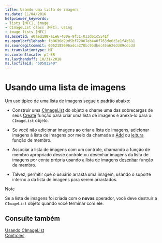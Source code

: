 ```yaml
---
title: Usando uma lista de imagens
ms.date: 11/04/2016
helpviewer_keywords:
- lists [MFC], image
- CImageList class [MFC], using
- image lists [MFC]
ms.assetid: e0aed188-a1e6-400e-9f51-033d61c5541f
ms.openlocfilehash: fb0636d29d5bf72007eb440f763de0d5e1f4b581
ms.sourcegitcommit: 6052185696adca270bc9bdbec45a626dd89cdcdd
ms.translationtype: MT
ms.contentlocale: pt-BR
ms.lasthandoff: 10/31/2018
ms.locfileid: "50581240"
---
```

# <a name="using-an-image-list"></a>Usando uma lista de imagens

Um uso típico de uma lista de imagens segue o padrão abaixo:

- Construir uma [CImageList](../mfc/reference/cimagelist-class.md) do objeto e chame uma das sobrecargas de seus [Create](../mfc/reference/cimagelist-class.md#create) função para criar uma lista de imagens e anexá-lo para o `CImageList` objeto.

- Se você não adicionar imagens ao criar a lista de imagens, adicionar imagens à lista de imagens por meio da chamada a [Add](../mfc/reference/cimagelist-class.md#add) ou [leitura](../mfc/reference/cimagelist-class.md#read) função de membro.

- Associar a lista de imagens com um controle, chamando a função de membro apropriado desse controle ou desenhar imagens da lista de imagens por conta própria usando a lista de imagens [desenhar](../mfc/reference/cimagelist-class.md#draw) função de membro.

- Talvez, permitir que o usuário arrasta uma imagem, usando o suporte interno a da lista de imagens para serem arrastados.

> [!NOTE]
>  Se a lista de imagens foi criada com o **novos** operador, você deve destruir a `CImageList` objeto quando você terminar com ele.

## <a name="see-also"></a>Consulte também

[Usando CImageList](../mfc/using-cimagelist.md)<br/>
[Controles](../mfc/controls-mfc.md)

